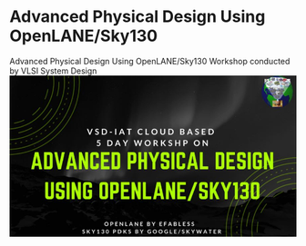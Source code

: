 # Advanced Physical Design Using OpenLANE/Sky130
Advanced Physical Design Using OpenLANE/Sky130 Workshop conducted by VLSI System Design
![alt text](https://github.com/aasthadave9/Advanced-Physical-Design-Using-OpenLANE-Sky130/blob/main/Day1/workshop_banner.jpg)
